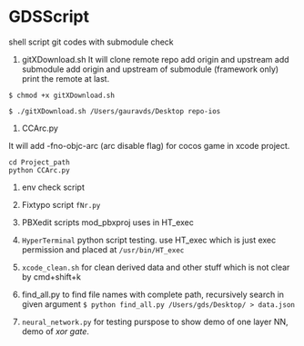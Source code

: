 # GDSScript
shell script git codes with submodule check

1. gitXDownload.sh
It will clone remote repo
add origin and upstream
add submodule
add origin and upstream of submodule (framework only)
print the remote at last.

  `$ chmod +x gitXDownload.sh`

  `$ ./gitXDownload.sh /Users/gauravds/Desktop repo-ios`


1. CCArc.py

  It will add -fno-objc-arc (arc disable flag) for cocos game in xcode project.
  ```
  cd Project_path
  python CCArc.py
  ```

1. env check script

1. Fixtypo script  `fNr.py`

1. PBXedit scripts mod_pbxproj uses in HT_exec

1. `HyperTerminal` python script testing. use HT_exec which is just exec permission and placed at  `/usr/bin/HT_exec`

1. `xcode_clean.sh` for clean derived data and other stuff which is not clear by cmd+shift+k

1. find_all.py to find file names with complete path, recursively search in given argument `$ python find_all.py /Users/gds/Desktop/ > data.json`

1. `neural_network.py` for testing purspose to show demo of one layer NN, demo of *xor gate*.

